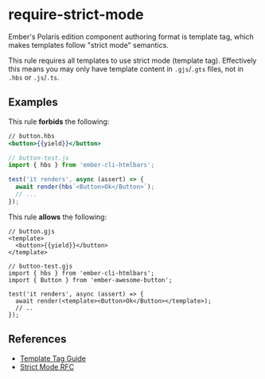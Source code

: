 # require-strict-mode

Ember's Polaris edition component authoring format is template tag, which makes templates follow "strict mode" semantics.

This rule requires all templates to use strict mode (template tag). Effectively this means you may only have template content in `.gjs`/`.gts` files, not in `.hbs` or `.js`/`.ts`.

## Examples

This rule **forbids** the following:

```hbs
// button.hbs
<button>{{yield}}</button>
```

```js
// button-test.js
import { hbs } from 'ember-cli-htmlbars';

test('it renders', async (assert) => {
  await render(hbs`<Button>Ok</Button>`);
  // ...
});
```

This rule **allows** the following:

```gjs
// button.gjs
<template>
  <button>{{yield}}</button>
</template>  
```

```gjs
// button-test.gjs
import { hbs } from 'ember-cli-htmlbars';
import { Button } from 'ember-awesome-button';

test('it renders', async (assert) => {
  await render(<template><Button>Ok</Button></template>);
  // ..
});
```

## References

- [Template Tag Guide](https://guides.emberjs.com/release/components/template-tag-format/)
- [Strict Mode RFC](https://rfcs.emberjs.com/id/0496-handlebars-strict-mode/)
